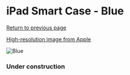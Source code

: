 # iPad Smart Case - Blue

[Return to previous page](/ipad_2)

[High-resolution image from Apple](https://store.storeimages.cdn-apple.com/8756/as-images.apple.com/is/MD458?wid=4500&hei=4500&fmt=png)

<div style="width: 384px"><img src="/everyphone/MD458.png" alt="Blue"></div>

### Under construction
